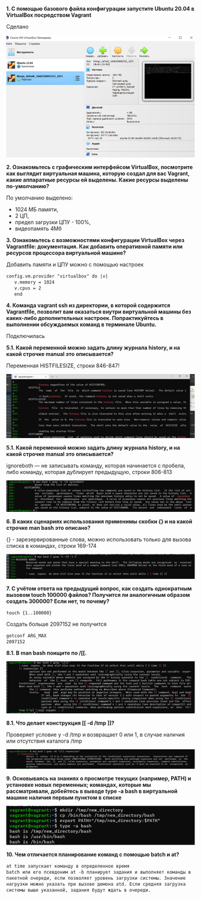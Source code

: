 **1. С помощью базового файла конфигурации запустите Ubuntu 20.04 в VirtualBox посредством Vagrant**

Сделано

![img.png](files/img_7.png)

**2. Ознакомьтесь с графическим интерфейсом VirtualBox, посмотрите как выглядит виртуальная машина, которую создал для вас Vagrant, какие аппаратные ресурсы ей выделены. Какие ресурсы выделены по-умолчанию?**

По умолчанию выделено:
- 1024 МБ памяти,
- 2 ЦП,
- предел загрузки ЦПУ - 100%,
- видеопамять 4Mб

**3. Ознакомьтесь с возможностями конфигурации VirtualBox через Vagrantfile: документация. Как добавить оперативной памяти или ресурсов процессора виртуальной машине?**

Добавить памяти и ЦПУ можно с помощью настроек
```
config.vm.provider "virtualbox" do |v|
   v.memory = 1024
   v.cpus = 2
   end
```   

**4. Команда vagrant ssh из директории, в которой содержится Vagrantfile, позволит вам оказаться внутри виртуальной машины без каких-либо дополнительных настроек. Попрактикуйтесь в выполнении обсуждаемых команд в терминале Ubuntu.**

Подключилась



**5.1. Какой переменной можно задать длину журнала history, и на какой строчке manual это описывается?**

Переменная HISTFILESIZE, строки 846-847!

![img.png](files/img_8.png)

**5.1. Какой переменной можно задать длину журнала history, и на какой строчке manual это описывается?**

ignoreboth — не записывать команду, которая начинается с пробела, либо команду, 
которая дублирует предыдущую, строки 806-813

![img.png](files/img_10.png)

**6. В каких сценариях использования применимы скобки {} и на какой строчке man bash это описано?**

{} - зарезервированные слова, можно использовать только для вызова списка в командах, строки 169-174

![img.png](files/img_11.png)

**7. С учётом ответа на предыдущий вопрос, как создать однократным вызовом touch 100000 файлов? Получится ли аналогичным образом создать 300000? Если нет, то почему?**

```
touch {1..100000}
```

Создать больше 2097152 не получится
```
getconf ARG_MAX
2097152
```

**8.1. В man bash поищите по /\[\[.**

![img.png](files/img_12.png)

**8.1. Что делает конструкция [[ -d /tmp ]]?**

Проверяет условие у -d /tmp и возвращает 0 или 1, в случае наличия или отсутствия каталога /tmp

![img.png](files/img_13.png)

**9. Основываясь на знаниях о просмотре текущих (например, PATH) и установке новых переменных; командах, которые мы рассматривали, добейтесь в выводе type -a bash в виртуальной машине наличия первым пунктом в списке**

![img.png](files/img_14.png)

**10. Чем отличается планирование команд с помощью batch и at?**

```
at time запускает команду в определенное время
batch или его псевдоним at -b планирует задания и выполняет команды в пакетной очереди, если позволяет уровень загрузки системы. Значение нагрузки можно указать при вызове демона atd. Если средняя загрузка системы выше указанной, задания будут ждать в очереди.
```
